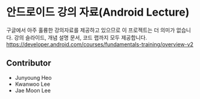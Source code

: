 # 안드로이드 강의 자료(Android Lecture)

구글에서 아주 훌륭한 강의자료를 제공하고 있으므로 이 프로젝트는 더 의미가 없습니다.
강의 슬라이드, 개념 설명 문서, 코드 랩까지 모두 제공합니다.
https://developer.android.com/courses/fundamentals-training/overview-v2



## Contributor
* Junyoung Heo
* Kwanwoo Lee
* Jae Moon Lee
